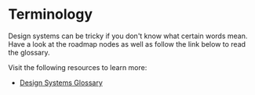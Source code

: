 # Terminology

Design systems can be tricky if you don't know what certain words mean. Have a look at the roadmap nodes as well as follow the link below to read the glossary.

Visit the following resources to learn more:

- [Design Systems Glossary](https://web.archive.org/web/20220620075140/https://superfriendly.com/design-systems/glossary/)
